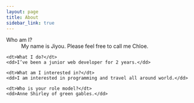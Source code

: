 ```yaml
---
layout: page
title: About
sidebar_link: true
---
```

<p class="message">
  <dl>
    <dt>Who am I?</dt>
    <dd>My name is Jiyou. Please feel free to call me Chloe.</dd>

    <dt>What I do?</dt>
    <dd>I’ve been a junior web developer for 2 years.</dd>

    <dt>What am I interested in?</dt>
    <dd>I am interested in programming and travel all around world.</dd>

    <dt>Who is your role model?</dt>
    <dd>Anne Shirley of green gables.</dd>
  </dl>
</p>


